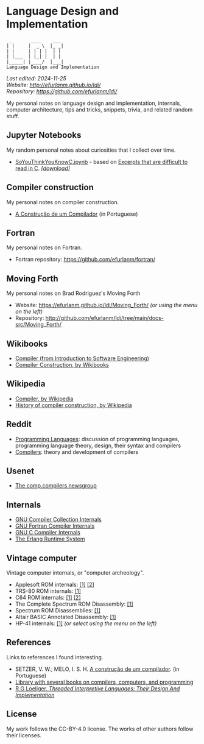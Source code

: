 # Language Design and Implementation

     _       ____    ___ 
    | |     |  _ \  |_ _|
    | |     | | | |  | | 
    | |___  | |_| |  | | 
    |_____| |____/  |___|
    Language Design and Implementation

*Last edited: 2024-11-25  
Website: <http://efurlanm.github.io/ldi/>  
Repository: <https://github.com/efurlanm/ldi/>*
 

My personal notes on language design and implementation, internals, computer architecture, tips and tricks, snippets, trivia, and related random stuff.


## Jupyter Notebooks

My random personal notes about curiosities that I collect over time.

* [SoYouThinkYouKnowC.ipynb](SoYouThinkYouKnowC.md) - based on [Excerpts that are difficult to read in C](https://wordsandbuttons.online/so_you_think_you_know_c.html). *[[download](SoYouThinkYouKnowC.ipynb)]*


## Compiler construction

My personal notes on compiler construction.

* [A Construção de um Compilador](compconstr.md) (in Portuguese)


## Fortran

My personal notes on Fortran.

* Fortran repository: <https://github.com/efurlanm/fortran/>


## Moving Forth

My personal notes on Brad Rodriguez's Moving Forth

* Website: <https://efurlanm.github.io/ldi/Moving_Forth/> *(or using the menu on the left)*
* Repository: <http://github.com/efurlanm/ldi/tree/main/docs-src/Moving_Forth/>


## Wikibooks

* [Compiler (from Introduction to Software Engineering)](https://en.wikibooks.org/wiki/Introduction_to_Software_Engineering/Tools/Compiler)
* [Compiler Construction, by Wikibooks](https://en.wikibooks.org/wiki/Compiler_Construction)


## Wikipedia

* [Compiler, by Wikipedia](https://en.wikipedia.org/wiki/Compiler)
* [History of compiler construction, by Wikipedia](https://en.wikipedia.org/wiki/History_of_compiler_construction)


## Reddit

* [Programming Languages](http://www.reddit.com/r/ProgrammingLanguages/): discussion of programming languages, programming language theory, design, their syntax and compilers
* [Compilers](http://www.reddit.com/r/Compilers/): theory and development of compilers


## Usenet

* [The comp.compilers newsgroup](https://compilers.iecc.com/)


## Internals

* [GNU Compiler Collection Internals](https://gcc.gnu.org/onlinedocs/gccint.pdf)
* [GNU Fortran Compiler Internals](https://gcc.gnu.org/onlinedocs/gfc-internals/)
* [GNU C Compiler Internals](https://en.wikibooks.org/wiki/GNU_C_Compiler_Internals)
* [The Erlang Runtime System](http://blog.stenmans.org/theBeamBook/#_the_erlang_virtual_machine_beam)


## Vintage computer

Vintage computer internals, or "computer archeology".

* Applesoft ROM internals: [[1]](http://www.txbobsc.com/scsc/scdocumentor/) [[2]](https://6502disassembly.com/a2-rom/)
* TRS-80 ROM internals: [[1]](https://www.trs-80.com/wordpress/disassembled-rom/)
* C64 ROM internals: [[1]](https://www.pagetable.com/c64ref/c64disasm/) [[2]](https://github.com/tgiphil/c64rom)
* The Complete Spectrum ROM Disassembly: [[1]](https://archive.org/details/CompleteSpectrumROMDisassemblyThe)
* Spectrum ROM Disassemblies: [[1]](https://github.com/ZXSpectrumVault/rom-disassemblies)
* Altair BASIC Annotated Disassembly: [[1]](http://altairbasic.org/)
* HP-41 internals: [[1]](HP-41/README.md) *(or select using the menu on the left)*


## References

Links to references I found interesting.

* SETZER, V. W.; MELO, I. S. H. [A construção de um compilador](https://archive.org/details/a-construcao-de-um-compilador-r1.2/). (in Portuguese)
* [Library with several books on compilers, computers, and programming](https://vdoc.pub/search/compiler)
* [R G Loeliger. *Threaded Interpretive Languages: Their Design And Implementation*](https://vdoc.pub/documents/threaded-interpretive-languages-their-design-and-implementation-1seph9gct7uo)


## License

My work follows the CC-BY-4.0 license. The works of other authors follow their licenses.
